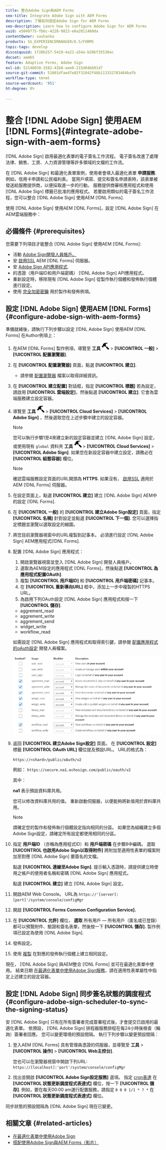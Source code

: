 ```yaml
---
title: 整合Adobe Sign與AEM Forms
seo-title: Integrate Adobe Sign with AEM Forms
description: 了解如何設定Adobe Sign for AEM Forms
seo-description: Learn how to configure Adobe Sign for AEM Forms
uuid: e5049775-fb6c-4228-9823-e6a2811460da
contentOwner: sashanka
products: SG_EXPERIENCEMANAGER/6.5/FORMS
topic-tags: develop
discoiquuid: 1f28b257-5419-4a21-a54a-b20bf35530ac
docset: aem65
feature: Adaptive Forms, Adobe Sign
exl-id: 52146038-1582-41b8-aee0-215d04bb91d7
source-git-commit: 51801dfae47e82f31042f48b113332783464bafb
workflow-type: tm+mt
source-wordcount: '951'
ht-degree: 0%

---
```


# 整合 [!DNL Adobe Sign] 使用AEM [!DNL Forms]{#integrate-adobe-sign-with-aem-forms}

[!DNL Adobe Sign] 啟用最適化表單的電子簽名工作流程。 電子簽名改進了處理法律、銷售、工資、人力資源管理等許多領域的文檔的工作流。

在 [!DNL Adobe Sign] 和最適化表單案例，使用者會填入最適化表單 **申請服務**. 例如，信用卡申請和公民福利表。 當用戶填寫、提交和簽名申請表時，該表單被發送給服務提供商，以便採取進一步的行動。 服務提供商審核應用程式和使用 [!DNL Adobe Sign] 標籤已批准的應用程式。 若要啟用類似的電子簽名工作流程，您可以整合 [!DNL Adobe Sign] 使用AEM [!DNL Forms].

使用 [!DNL Adobe Sign] 使用AEM [!DNL Forms]，設定 [!DNL Adobe Sign] 在AEM雲端服務中：

## 必備條件 {#prerequisites}

您需要下列項目才能整合 [!DNL Adobe Sign] 使用AEM [!DNL Forms]:

* 活動 [Adobe Sign開發人員帳戶。](https://acrobat.adobe.com/us/en/why-adobe/developer-form.html)
* 安 [啟用SSL](/help/sites-administering/ssl-by-default.md) AEM [!DNL Forms] 伺服器。
* 安 [Adobe Sign API應用程式](https://www.adobe.io/apis/documentcloud/sign/docs.html#!adobedocs/adobe-sign/master/gstarted/create_app.md).
* 的憑證（用戶端ID和用戶端密碼） [!DNL Adobe Sign] API應用程式。
* 重新設定時，移除現有 [!DNL Adobe Sign] 從製作執行個體和發佈執行個體進行設定。
* 使用 [完全加密密鑰](/help/sites-administering/security-checklist.md#make-sure-you-properly-replicate-encryption-keys-when-needed) 用於製作和發佈例項。

## 設定 [!DNL Adobe Sign] 使用AEM [!DNL Forms] {#configure-adobe-sign-with-aem-forms}

準備就緒後，請執行下列步驟以設定 [!DNL Adobe Sign] 使用AEM [!DNL Forms] 在Author例項上：

1. 在AEM [!DNL Forms] 製作例項，導覽至 **工具** ![錘](assets/hammer.png) > **[!UICONTROL 一般]** > **[!UICONTROL 配置瀏覽器]**.
1. 在 **[!UICONTROL 配置瀏覽器]** 頁面，點選 **[!UICONTROL 建立]**.
   * 請參閱 [配置瀏覽器](/help/sites-administering/configurations.md) 檔案以取得詳細資訊。
1. 在 **[!UICONTROL 建立配置]** 對話框，指定 **[!UICONTROL 標題]** 若為設定，請啟用 **[!UICONTROL 雲端設定]**，然後點選 **[!UICONTROL 建立]**. 它會為雲端服務建立設定容器。
1. 導覽至 **工具** ![錘](assets/hammer.png) > **[!UICONTROL Cloud Services]** > **[!UICONTROL Adobe Sign]** ，然後選取您在上述步驟中建立的設定容器。

   >[!NOTE]
   >
   >您可以執行步驟1至4來建立新的設定容器並建立 [!DNL Adobe Sign] 設定，或使用現有 `global` 資料夾 **工具** ![錘](assets/hammer.png) > **[!UICONTROL Cloud Services]** > **[!UICONTROL Adobe Sign]**. 如果您在新設定容器中建立設定，請務必在 **[!UICONTROL 組態容器]** 欄位。

   >[!NOTE]
   確認雲端服務設定頁面的URL開頭為 **HTTPS**. 如果沒有， [啟用SSL](/help/sites-administering/ssl-by-default.md) 適用於AEM [!DNL Forms] 伺服器。

1. 在設定頁面上，點選 **[!UICONTROL 建立]** 建立 [!DNL Adobe Sign] AEM中的設定 [!DNL Forms].
1. 在 **[!UICONTROL 一般]** 的 **[!UICONTROL 建立Adobe Sign設定]** 頁面，指定 **[!UICONTROL 名稱]** 針對設定並點選 **[!UICONTROL 下一個]**. 您可以選擇指定標題並瀏覽以選取設定的縮圖。

1. 將您目前瀏覽器視窗中的URL複製到記事本。 必須進行設定 [!DNL Adobe Sign] AEM應用程式[!DNL Forms].

1. 配置 [!DNL Adobe Sign] 應用程式：

   1. 開啟瀏覽器視窗並登入 [!DNL Adobe Sign] 開發人員帳戶。
   1. 選取為AEM設定的應用程式 [!DNL Forms]，然後點選 **[!UICONTROL 為應用程式配置OAuth]**.
   1. 複製 **[!UICONTROL 用戶端ID]** 和 **[!UICONTROL 用戶端密碼]** 記事本。
   1. 在 **[!UICONTROL 重新導向URL]** 框中，添加上一步中複製的HTTPS URL。
   1. 為啟用下列OAuth設定 [!DNL Adobe Sign] 應用程式和按一下 **[!UICONTROL 儲存]**.
   * aggrement_read
   * aggrement_write
   * aggrement_send
   * widget_write
   * workflow_read

   如需設定 [!DNL Adobe Sign] 應用程式和取得索引鍵，請參閱 [配置應用程式的oAuth設定](https://www.adobe.io/apis/documentcloud/sign/docs.html#!adobedocs/adobe-sign/master/gstarted/configure_oauth.md) 開發人員檔案。

   ![OAuth設定](assets/oauthconfig_new.png)

1. 返回 **[!UICONTROL 建立Adobe Sign設定]** 頁面。 在 **[!UICONTROL 設定]** 標籤 **[!UICONTROL OAuth URL]** 欄位提及預設URL。 URL的格式為：

   `https://<shard>/public/oAuth/v2`

   例如：
   `https://secure.na1.echosign.com/public/oauth/v2`

   其中：

   **na1** 表示預設資料庫共用。

   您可以修改資料庫共用的值。 重新啟動伺服器，以便能夠將新值用於資料庫共用。

   >[!NOTE]
   請確定您的製作和發佈執行個體設定指向相同的分區。 如果您為組織建立多個Adobe Sign設定，請確定所有設定都使用相同的分區。

1. 指定 **用戶端ID** （亦稱為應用程式ID）和 **用戶端密碼** 在步驟8中編碼。 選取 **[!UICONTROL 也啟用Adobe Sign以取得附件]** 將附加至適用性表單的檔案附加至對應 [!DNL Adobe Sign] 要簽名的文檔。

   點選 **[!UICONTROL 連線至Adobe Sign]**. 提示輸入憑證時，請提供建立時使用之帳戶的使用者名稱和密碼 [!DNL Adobe Sign] 應用程式。

   點選 **[!UICONTROL 建立]** 建立 [!DNL Adobe Sign] 設定。

1. 開啟AEM Web Console。 URL為 `https://'[server]:[port]'/system/console/configMgr`
1. 開啟 **[!UICONTROL Forms Common Configuration Service].**
1. 在 **[!UICONTROL 允許]** 欄位， **選取** 所有用戶 — 所有用戶（匿名或已登錄）都可以預覽附件、驗證和簽名表單，然後按一下 **[!UICONTROL 儲存].** 製作例項已設定為使用 [!DNL Adobe Sign].
1. 發佈設定。
1. 使用 [複製](https://docs.adobe.com/content/help/en/experience-manager-65/deploying/configuring/replication.html) 在對應的發佈執行個體上建立相同設定。

現在， [!DNL Adobe Sign] 與AEM整合 [!DNL Forms] 並可在最適化表單中使用。 結束日期 [在最適化表單中使用Adobe Sign服務](../../forms/using/working-with-adobe-sign.md#configure-adobe-sign-for-an-adaptive-form)，請在適用性表單屬性中指定上述建立的設定容器。



## 設定 [!DNL Adobe Sign] 同步簽名狀態的調度程式 {#configure-adobe-sign-scheduler-to-sync-the-signing-status}

安 [!DNL Adobe Sign] 只有在所有簽署者完成簽署程式後，才會提交已啟用的最適化表單。 依預設， [!DNL Adobe Sign] 排程器服務排程在每24小時後檢查（輪詢）簽署者回應。 您可以變更環境的預設間隔。 執行下列步驟以變更預設間隔：

1. 登入AEM [!DNL Forms] 具有管理員憑證的伺服器，並導覽至 **工具** > **[!UICONTROL 操作]** > **[!UICONTROL Web主控台]**.

   您也可以在瀏覽器視窗中開啟下列URL:
   `https://[localhost]:'port'/system/console/configMgr`

1. 找出並開啟 **[!UICONTROL Adobe Sign設定服務]** 選項。 指定 [cron表達](https://en.wikipedia.org/wiki/Cron#CRON_expression) 在 **[!UICONTROL 狀態更新調度程式表達式]** 欄位，按一下 **[!UICONTROL 儲存]**. 例如，要在每天00:00 am運行配置服務，請指定 `0 0 0 1/1 * ? *` 在 **[!UICONTROL 狀態更新調度程式表達式]** 欄位。

同步狀態的預設間隔為 [!DNL Adobe Sign] 現在已變更。

## 相關文章 {#related-articles}

* [在最適化表單中使用Adobe Sign](../../forms/using/working-with-adobe-sign.md)
* [搭配使用Adobe Sign與AEM Forms（影片）](https://helpx.adobe.com/experience-manager/kt/forms/using/adobe-sign-integration-feature-video.html)
